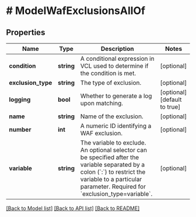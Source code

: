 # # ModelWafExclusionsAllOf

## Properties

Name | Type | Description | Notes
------------ | ------------- | ------------- | -------------
**condition** | **string** | A conditional expression in VCL used to determine if the condition is met. | [optional]
**exclusion_type** | **string** | The type of exclusion. | [optional]
**logging** | **bool** | Whether to generate a log upon matching. | [optional] [default to true]
**name** | **string** | Name of the exclusion. | [optional]
**number** | **int** | A numeric ID identifying a WAF exclusion. | [optional]
**variable** | **string** | The variable to exclude. An optional selector can be specified after the variable separated by a colon (&#x60;:&#x60;) to restrict the variable to a particular parameter. Required for &#x60;exclusion_type&#x3D;variable&#x60;. | [optional]

[[Back to Model list]](../../README.md#models) [[Back to API list]](../../README.md#endpoints) [[Back to README]](../../README.md)
